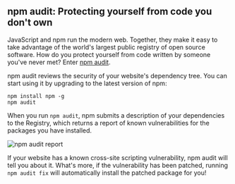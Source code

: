 ## npm audit: Protecting yourself from code you don't own
JavaScript and npm run the modern web. Together, they make it easy to take advantage of the world's largest public registry of open source software. How do you protect yourself from code written by someone you've never met? Enter [npm audit](https://blog.npmjs.org/post/173719309445/npm-audit-identify-and-fix-insecure).

npm audit reviews the security of your website's dependency tree. You can start using it by upgrading to the latest version of npm:

```
npm install npm -g
npm audit
```

When you run `npm audit`, npm submits a description of your dependencies to the Registry, which returns a report of known vulnerabilities for the packages you have installed.

![npm audit report](./img/npm-audit-report.png)

If your website has a known cross-site scripting vulnerability, npm audit will tell you about it. What's more, if the vulnerability has been patched, running `npm audit fix` will automatically install the patched package for you!
